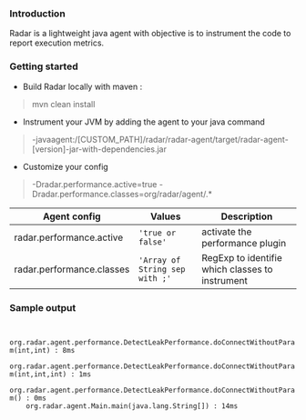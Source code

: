 ### Introduction
Radar is a lightweight java agent with objective is to instrument the code to report execution metrics.

### Getting started
- Build Radar locally with maven :
> mvn clean install
- Instrument your JVM by adding the agent to your java command
> -javaagent:/[CUSTOM_PATH]/radar/radar-agent/target/radar-agent-[version]-jar-with-dependencies.jar
- Customize your config
> -Dradar.performance.active=true -Dradar.performance.classes=org/radar/agent/.*

| Agent config              | Values                         | Description                                     |
|---------------------------|--------------------------------|-------------------------------------------------|
| radar.performance.active  | `'true or false'`              | activate the performance plugin                 |
| radar.performance.classes | `'Array of String sep with ;'` | RegExp to identifie which classes to instrument |

### Sample output
<code>
    org.radar.agent.performance.DetectLeakPerformance.doConnectWithoutParam(int,int) : 8ms
    org.radar.agent.performance.DetectLeakPerformance.doConnectWithoutParam(int,int,int) : 1ms
    org.radar.agent.performance.DetectLeakPerformance.doConnectWithoutParam() : 0ms
    org.radar.agent.Main.main(java.lang.String[]) : 14ms
</code>
